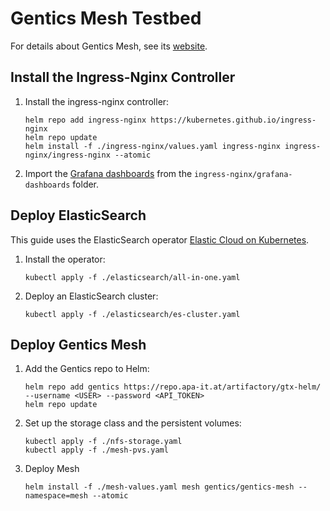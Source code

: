 # Gentics Mesh Testbed

For details about Gentics Mesh, see its [website](https://getmesh.io).

## Install the Ingress-Nginx Controller

1. Install the ingress-nginx controller:
    ```
    helm repo add ingress-nginx https://kubernetes.github.io/ingress-nginx
    helm repo update
    helm install -f ./ingress-nginx/values.yaml ingress-nginx ingress-nginx/ingress-nginx --atomic
    ```

2. Import the [Grafana dashboards](https://github.com/kubernetes/ingress-nginx/tree/master/deploy/grafana/dashboards) from the `ingress-nginx/grafana-dashboards` folder.


## Deploy ElasticSearch

This guide uses the ElasticSearch operator [Elastic Cloud on Kubernetes](https://www.elastic.co/downloads/elastic-cloud-kubernetes).

1. Install the operator:
    ```
    kubectl apply -f ./elasticsearch/all-in-one.yaml
    ```

2. Deploy an ElasticSearch cluster:
    ```
    kubectl apply -f ./elasticsearch/es-cluster.yaml
    ```



## Deploy Gentics Mesh

1. Add the Gentics repo to Helm:
    ```
    helm repo add gentics https://repo.apa-it.at/artifactory/gtx-helm/ --username <USER> --password <API_TOKEN>
    helm repo update
    ```

2. Set up the storage class and the persistent volumes:
    ```
    kubectl apply -f ./nfs-storage.yaml
    kubectl apply -f ./mesh-pvs.yaml
    ```

3. Deploy Mesh
    ```
    helm install -f ./mesh-values.yaml mesh gentics/gentics-mesh --namespace=mesh --atomic
    ```
